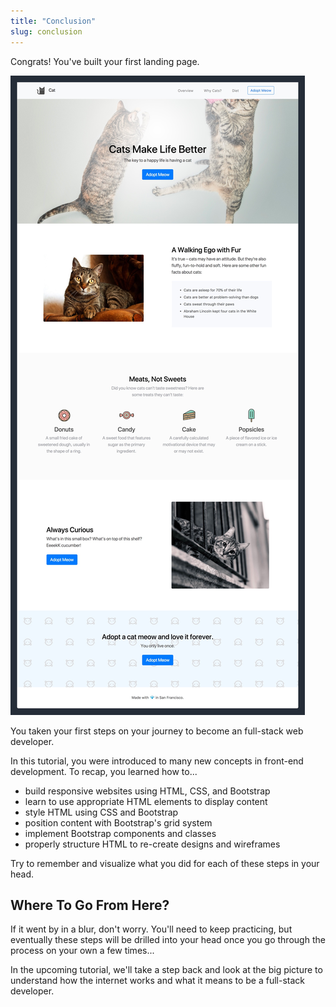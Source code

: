 ```yaml
---
title: "Conclusion"
slug: conclusion
---
```


Congrats! You've built your first landing page.

![Landing Page](assets/landing_page_design.jpg)

You taken your first steps on your journey to become an full-stack web developer.

In this tutorial, you were introduced to many new concepts in front-end development. To recap, you learned how to...

- build responsive websites using HTML, CSS, and Bootstrap
- learn to use appropriate HTML elements to display content
- style HTML using CSS and Bootstrap
- position content with Bootstrap's grid system
- implement Bootstrap components and classes
- properly structure HTML to re-create designs and wireframes

Try to remember and visualize what you did for each of these steps in your head.

## Where To Go From Here?

If it went by in a blur, don't worry. You'll need to keep practicing, but eventually these steps will be drilled into your head once you go through the process on your own a few times...

In the upcoming tutorial, we'll take a step back and look at the big picture to understand how the internet works and what it means to be a full-stack developer.
